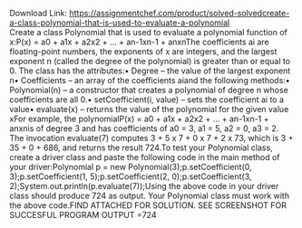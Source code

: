 Download Link: https://assignmentchef.com/product/solved-solvedcreate-a-class-polynomial-that-is-used-to-evaluate-a-polynomial
<br>
Create a class Polynomial that is used to evaluate a polynomial function of x:P(x) = a0 + a1x + a2x2 + … + an-1xn-1 + anxnThe coefficients ai are floating-point numbers, the exponents of x are integers, and the largest exponent n (called the degree of the polynomial) is greater than or equal to 0. The class has the attributes:• Degree – the value of the largest exponent n• Coefficients – an array of the coefficients aiand the following methods:• Polynomial(n) – a constructor that creates a polynomial of degree n whose coefficients are all 0.• setCoefficient(i, value) – sets the coefficient ai to a value• evaluate(x) – returns the value of the polynomial for the given value xFor example, the polynomialP(x) = a0 + a1x + a2x2 + … + an-1xn-1 + anxnis of degree 3 and has coefficients of a0 = 3, a1 = 5, a2 = 0, a3 = 2. The invocation evaluate(7) computes 3 + 5 x 7 + 0 x 7 + 2 x 73, which is 3 + 35 + 0 + 686, and returns the result 724.To test your Polynomial class, create a driver class and paste the following code in the main method of your driver:Polynomial p = new Polynomial(3);p.setCoefficient(0, 3);p.setCoefficient(1, 5);p.setCoefficient(2, 0);p.setCoefficient(3, 2);System.out.println(p.evaluate(7));Using the above code in your driver class should produce 724 as output. Your Polynomial class must work with the above code.FIND ATTACHED FOR SOLUTION. SEE SCREENSHOT FOR SUCCESFUL PROGRAM OUTPUT =724